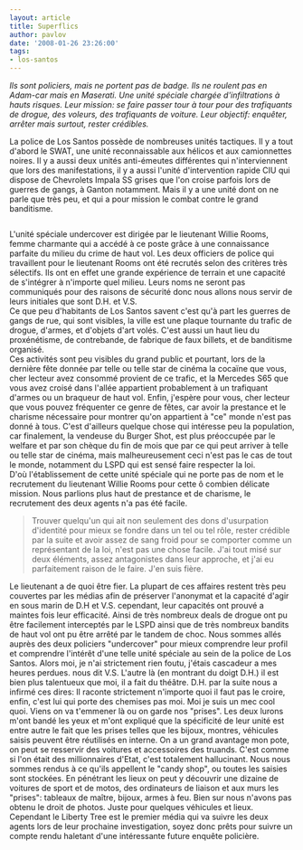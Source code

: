 ```yaml
---
layout: article
title: Superflics
author: pavlov
date: '2008-01-26 23:26:00'
tags:
- los-santos
---
```


_Ils sont policiers, mais ne portent pas de badge. Ils ne roulent pas en Adam-car mais en Maserati. Une unité spéciale chargée d'infiltrations à hauts risques. Leur mission: se faire passer tour à tour pour des trafiquants de drogue, des voleurs, des trafiquants de voiture. Leur objectif: enquêter, arrêter mais surtout, rester crédibles._

La police de Los Santos possède de nombreuses unités tactiques. Il y a tout d'abord le SWAT, une unité reconnaissable aux hélicos et aux camionnettes noires. Il y a aussi deux unités anti-émeutes différentes qui n'interviennent que lors des manifestations, il y a aussi l'unité d'intervention rapide CIU qui dispose de Chevrolets Impala SS grises que l'on croise parfois lors de guerres de gangs, à Ganton notamment. Mais il y a une unité dont on ne parle que très peu, et qui a pour mission le combat contre le grand banditisme.

![]()

L'unité spéciale undercover est dirigée par le lieutenant Willie Rooms, femme charmante qui a accédé à ce poste grâce à une connaissance parfaite du milieu du crime de haut vol. Les deux officiers de police qui travaillent pour le lieutenant Rooms ont été recrutés selon des critères très sélectifs. Ils ont en effet une grande expérience de terrain et une capacité de s'intégrer à n'importe quel milieu. Leurs noms ne seront pas communiqués pour des raisons de sécurité donc nous allons nous servir de leurs initiales que sont D.H. et V.S.  
Ce que peu d'habitants de Los Santos savent c'est qu'à part les guerres de gangs de rue, qui sont visibles, la ville est une plaque tournante du trafic de drogue, d'armes, et d'objets d'art volés. C'est aussi un haut lieu du proxénétisme, de contrebande, de fabrique de faux billets, et de banditisme organisé.  
Ces activités sont peu visibles du grand public et pourtant, lors de la dernière fête donnée par telle ou telle star de cinéma la cocaïne que vous, cher lecteur avez consommé provient de ce trafic, et la Mercedes S65 que vous avez croisé dans l'allée appartient probablement à un trafiquant d'armes ou un braqueur de haut vol. Enfin, j'espère pour vous, cher lecteur que vous pouvez fréquenter ce genre de fêtes, car avoir la prestance et le charisme nécessaire pour montrer qu'on appartient à "ce" monde n'est pas donné à tous. C'est d'ailleurs quelque chose qui intéresse peu la population, car finalement, la vendeuse du Burger Shot, est plus préoccupée par le welfare et par son chèque du fin de mois que par ce qui peut arriver à telle ou telle star de cinéma, mais malheureusement ceci n'est pas le cas de tout le monde, notamment du LSPD qui est sensé faire respecter la loi.  
D'où l'établissement de cette unité spéciale qui ne porte pas de nom et le recrutement du lieutenant Willie Rooms pour cette ô combien délicate mission. Nous parlions plus haut de prestance et de charisme, le recrutement des deux agents n'a pas été facile.

> Trouver quelqu'un qui ait non seulement des dons d'usurpation d'identité pour mieux se fondre dans un tel ou tel rôle, rester crédible par la suite et avoir assez de sang froid pour se comporter comme un représentant de la loi, n'est pas une chose facile. J'ai tout misé sur deux éléments, assez antagonistes dans leur approche, et j'ai eu parfaitement raison de le faire. J'en suis fière.

Le lieutenant a de quoi être fier. La plupart de ces affaires restent très peu couvertes par les médias afin de préserver l'anonymat et la capacité d'agir en sous marin de D.H et V.S. cependant, leur capacités ont prouvé a maintes fois leur efficacité. Ainsi de très nombreux deals de drogue ont pu être facilement interceptés par le LSPD ainsi que de très nombreux bandits de haut vol ont pu être arrêté par le tandem de choc. Nous sommes allés auprès des deux policiers "undercover" pour mieux comprendre leur profil et comprendre l'intérêt d'une telle unité spéciale au sein de la police de Los Santos. Alors moi, je n'ai strictement rien foutu, j'étais cascadeur a mes heures perdues. nous dit V.S. L'autre là (en montrant du doigt D.H.) il est bien plus talentueux que moi, il a fait du théâtre. D.H. par la suite nous a infirmé ces dires: Il raconte strictement n'importe quoi il faut pas le croire, enfin, c'est lui qui porte des chemises pas moi. Moi je suis un mec cool quoi. Viens on va t'emmener là ou on garde nos "prises". Les deux lurons m'ont bandé les yeux et m'ont expliqué que la spécificité de leur unité est entre autre le fait que les prises telles que les bijoux, montres, véhicules saisis peuvent être réutilisés en interne. On a un grand avantage mon pote, on peut se resservir des voitures et accessoires des truands. C'est comme si l'on était des millionnaires d'Etat, c'est totalement hallucinant. Nous nous sommes rendus à ce qu'ils appellent le "candy shop", ou toutes les saisies sont stockées. En pénétrant les lieux on peut y découvrir une dizaine de voitures de sport et de motos, des ordinateurs de liaison et aux murs les "prises": tableaux de maître, bijoux, armes à feu. Bien sur nous n'avons pas obtenu le droit de photos. Juste pour quelques véhicules et lieux. Cependant le Liberty Tree est le premier média qui va suivre les deux agents lors de leur prochaine investigation, soyez donc prêts pour suivre un compte rendu haletant d'une intéressante future enquête policière.

![]()

<!--kg-card-end: markdown-->
